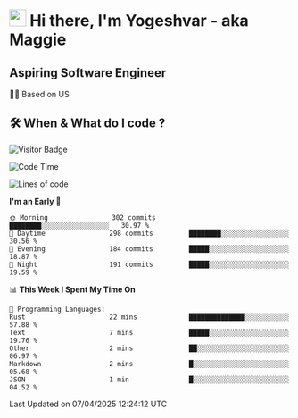 <h1><img src="https://emojis.slackmojis.com/emojis/images/1531849430/4246/blob-sunglasses.gif?1531849430" width="30"/> Hi there, I'm Yogeshvar - aka Maggie</h1>

## Aspiring Software Engineer
🏂🏻  Based on US 

## 🛠 When & What do I code ?  

![Visitor Badge](https://visitor-badge.feriirawann.repl.co?username=yogeshvar&repo=yogeshvar&label=Visitors&style=plastic&color=%23457BFF&contentType=svg)

<!--START_SECTION:waka-->
![Code Time](http://img.shields.io/badge/Code%20Time-2%2C925%20hrs%203%20mins-blue)

![Lines of code](https://img.shields.io/badge/From%20Hello%20World%20I%27ve%20Written-3.9%20million%20lines%20of%20code-blue)

**I'm an Early 🐤** 

```text
🌞 Morning                302 commits         ████████░░░░░░░░░░░░░░░░░   30.97 % 
🌆 Daytime                298 commits         ████████░░░░░░░░░░░░░░░░░   30.56 % 
🌃 Evening                184 commits         █████░░░░░░░░░░░░░░░░░░░░   18.87 % 
🌙 Night                  191 commits         █████░░░░░░░░░░░░░░░░░░░░   19.59 % 
```


📊 **This Week I Spent My Time On** 

```text
💬 Programming Languages: 
Rust                     22 mins             ██████████████░░░░░░░░░░░   57.88 % 
Text                     7 mins              █████░░░░░░░░░░░░░░░░░░░░   19.76 % 
Other                    2 mins              ██░░░░░░░░░░░░░░░░░░░░░░░   06.97 % 
Markdown                 2 mins              █░░░░░░░░░░░░░░░░░░░░░░░░   05.68 % 
JSON                     1 min               █░░░░░░░░░░░░░░░░░░░░░░░░   04.52 % 
```


 Last Updated on 07/04/2025 12:24:12 UTC
<!--END_SECTION:waka-->
